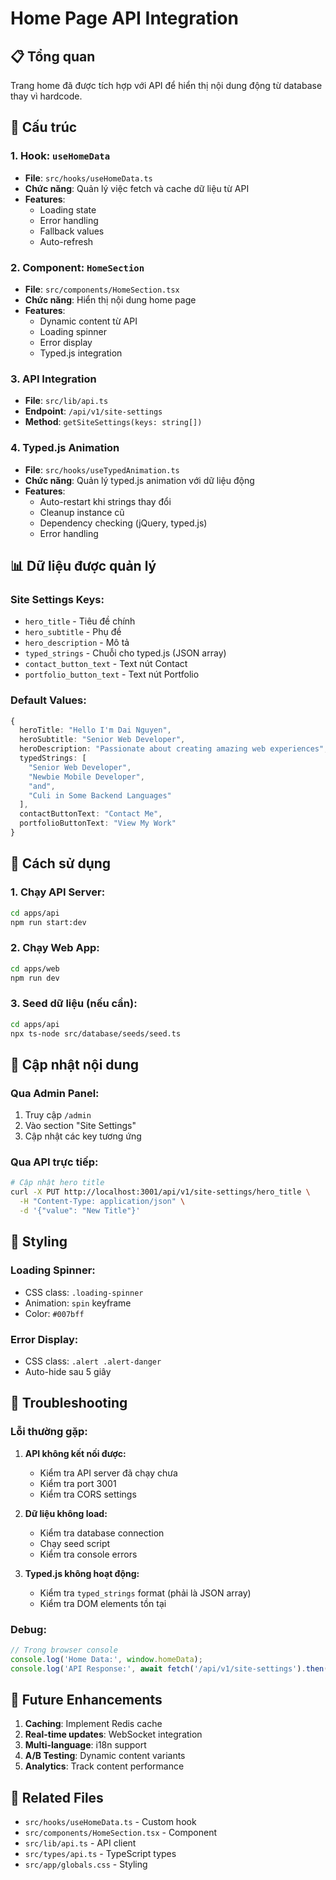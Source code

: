 # Home Page API Integration

## 📋 **Tổng quan**

Trang home đã được tích hợp với API để hiển thị nội dung động từ database thay vì hardcode.

## 🔧 **Cấu trúc**

### 1. **Hook: `useHomeData`**
- **File**: `src/hooks/useHomeData.ts`
- **Chức năng**: Quản lý việc fetch và cache dữ liệu từ API
- **Features**:
  - Loading state
  - Error handling
  - Fallback values
  - Auto-refresh

### 2. **Component: `HomeSection`**
- **File**: `src/components/HomeSection.tsx`
- **Chức năng**: Hiển thị nội dung home page
- **Features**:
  - Dynamic content từ API
  - Loading spinner
  - Error display
  - Typed.js integration

### 3. **API Integration**
- **File**: `src/lib/api.ts`
- **Endpoint**: `/api/v1/site-settings`
- **Method**: `getSiteSettings(keys: string[])`

### 4. **Typed.js Animation**
- **File**: `src/hooks/useTypedAnimation.ts`
- **Chức năng**: Quản lý typed.js animation với dữ liệu động
- **Features**:
  - Auto-restart khi strings thay đổi
  - Cleanup instance cũ
  - Dependency checking (jQuery, typed.js)
  - Error handling

## 📊 **Dữ liệu được quản lý**

### **Site Settings Keys:**
- `hero_title` - Tiêu đề chính
- `hero_subtitle` - Phụ đề
- `hero_description` - Mô tả
- `typed_strings` - Chuỗi cho typed.js (JSON array)
- `contact_button_text` - Text nút Contact
- `portfolio_button_text` - Text nút Portfolio

### **Default Values:**
```typescript
{
  heroTitle: "Hello I'm Dai Nguyen",
  heroSubtitle: "Senior Web Developer", 
  heroDescription: "Passionate about creating amazing web experiences",
  typedStrings: [
    "Senior Web Developer",
    "Newbie Mobile Developer",
    "and", 
    "Culi in Some Backend Languages"
  ],
  contactButtonText: "Contact Me",
  portfolioButtonText: "View My Work"
}
```

## 🚀 **Cách sử dụng**

### **1. Chạy API Server:**
```bash
cd apps/api
npm run start:dev
```

### **2. Chạy Web App:**
```bash
cd apps/web
npm run dev
```

### **3. Seed dữ liệu (nếu cần):**
```bash
cd apps/api
npx ts-node src/database/seeds/seed.ts
```

## 🔄 **Cập nhật nội dung**

### **Qua Admin Panel:**
1. Truy cập `/admin`
2. Vào section "Site Settings"
3. Cập nhật các key tương ứng

### **Qua API trực tiếp:**
```bash
# Cập nhật hero title
curl -X PUT http://localhost:3001/api/v1/site-settings/hero_title \
  -H "Content-Type: application/json" \
  -d '{"value": "New Title"}'
```

## 🎨 **Styling**

### **Loading Spinner:**
- CSS class: `.loading-spinner`
- Animation: `spin` keyframe
- Color: `#007bff`

### **Error Display:**
- CSS class: `.alert .alert-danger`
- Auto-hide sau 5 giây

## 🔧 **Troubleshooting**

### **Lỗi thường gặp:**

1. **API không kết nối được:**
   - Kiểm tra API server đã chạy chưa
   - Kiểm tra port 3001
   - Kiểm tra CORS settings

2. **Dữ liệu không load:**
   - Kiểm tra database connection
   - Chạy seed script
   - Kiểm tra console errors

3. **Typed.js không hoạt động:**
   - Kiểm tra `typed_strings` format (phải là JSON array)
   - Kiểm tra DOM elements tồn tại

### **Debug:**
```javascript
// Trong browser console
console.log('Home Data:', window.homeData);
console.log('API Response:', await fetch('/api/v1/site-settings').then(r => r.json()));
```

## 📝 **Future Enhancements**

1. **Caching**: Implement Redis cache
2. **Real-time updates**: WebSocket integration
3. **Multi-language**: i18n support
4. **A/B Testing**: Dynamic content variants
5. **Analytics**: Track content performance

## 🔗 **Related Files**

- `src/hooks/useHomeData.ts` - Custom hook
- `src/components/HomeSection.tsx` - Component
- `src/lib/api.ts` - API client
- `src/types/api.ts` - TypeScript types
- `src/app/globals.css` - Styling 